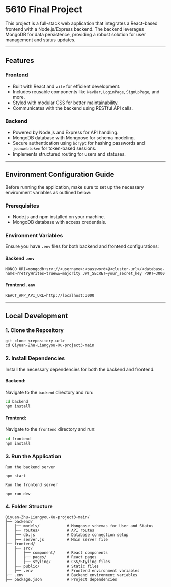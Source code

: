 # 5610 Final Project

This project is a full-stack web application that integrates a React-based frontend with a Node.js/Express backend. The backend leverages MongoDB for data persistence, providing a robust solution for user management and status updates.

---

## Features

### Frontend
- Built with React and `vite` for efficient development.
- Includes reusable components like `NavBar`, `LoginPage`, `SignUpPage`, and more.
- Styled with modular CSS for better maintainability.
- Communicates with the backend using RESTful API calls.

### Backend
- Powered by Node.js and Express for API handling.
- MongoDB database with Mongoose for schema modeling.
- Secure authentication using `bcrypt` for hashing passwords and `jsonwebtoken` for token-based sessions.
- Implements structured routing for users and statuses.

---

## Environment Configuration Guide

Before running the application, make sure to set up the necessary environment variables as outlined below:

### Prerequisites
- Node.js and npm installed on your machine.
- MongoDB database with access credentials.

### Environment Variables
Ensure you have `.env` files for both backend and frontend configurations:

#### Backend `.env`
```
MONGO_URI=mongodb+srv://<username>:<password>@<cluster-url>/<database-name>?retryWrites=true&w=majority JWT_SECRET=your_secret_key PORT=3000
```

#### Frontend `.env`
```
REACT_APP_API_URL=http://localhost:3000
```

---

## Local Development

### 1. Clone the Repository
```
git clone <repository-url>
cd Qiyuan-Zhu-Liangyou-Xu-project3-main
```

### 2. Install Dependencies

Install the necessary dependencies for both the backend and frontend.

#### Backend:
Navigate to the `backend` directory and run:
```bash
cd backend
npm install
```
#### Frontend:
Navigate to the `frontend` directory and run:
```bash
cd frontend
npm install
```

### 3. Run the Application
`Run the backend server`
```
npm start
```

`Run the frontend server`
```
npm run dev
```

### 4. Folder Structure
```
Qiyuan-Zhu-Liangyou-Xu-project3-main/
├── backend/
│   ├── models/            # Mongoose schemas for User and Status
│   ├── routes/            # API routes
│   ├── db.js              # Database connection setup
│   ├── server.js          # Main server file
├── frontend/
│   ├── src/
│   │   ├── component/     # React components
│   │   ├── pages/         # React pages
│   │   ├── styling/       # CSS/Styling files
│   ├── public/            # Static files
│   ├── .env               # Frontend environment variables
├── .env                   # Backend environment variables
├── package.json           # Project dependencies
```
